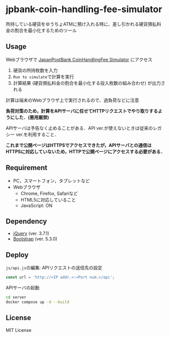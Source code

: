 # jpbank-coin-handling-fee-simulator

所持している硬貨をゆうちょATMに預け入れる時に、差し引かれる硬貨預払料金の割合を最小化するためのツール

## Usage
Webブラウザで [JapanPostBank CoinHandlingFee Simulator](http://jp-bank-coin-handling-fee-sim.matchaism.net) にアクセス
1. 硬貨の所持枚数を入力
2. `Run to simulate`で計算を実行
3. 計算結果 (硬貨預払料金の割合を最小化する投入枚数の組み合わせ) が出力される

計算は端末のWebブラウザ上で実行されるので、過負荷などに注意

**負荷対策のため，計算をAPIサーバに任せてHTTPリクエストでやり取りするようにした．(悪用厳禁)**

APIサーバは予告なく止めることがある．API ver.が使えないときは従来のレガシー ver.を利用すること．

**これまで公開ページはHTTPSでアクセスできたが，APIサーバとの通信はHTTPSに対応していないため，HTTPで公開ページにアクセスする必要がある．**

## Requirement
  - PC，スマートフォン，タブレットなど
  - Webブラウザ
    - Chrome, Firefox, Safariなど
    - HTML5に対応していること
    - JavaScript: ON

## Dependency
  - [jQuery](https://jquery.com/) (ver. 3.7.1)
  - [Bootstrap](https://getbootstrap.com/) (ver. 5.3.0)

## Deploy
`js/api.js`の編集: APIリクエストの送信先の設定
```javascript
const url = 'http://<IP addr.>:<Port num.>/api';
```

APIサーバの起動
```bash
cd server
docker compose up -d --build
```

## License
MIT License
